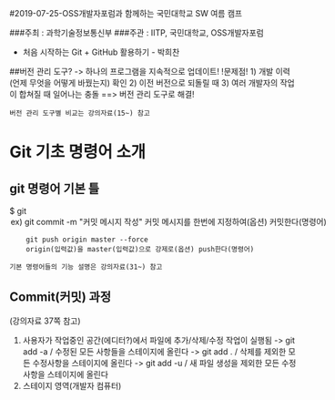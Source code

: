 #2019-07-25-OSS개발자포럼과 함께하는 국민대학교 SW 여름 캠프

###주최 : 과학기술정보통신부
###주관 : IITP, 국민대학교, OSS개발자포럼


- 처음 시작하는 Git + GitHub 활용하기 - 박희찬

##버전 관리 도구?
  -> 하나의 프로그램을 지속적으로 업데이트!
     !문제점!
        1) 개발 이력(언제 무엇을 어떻게 바꿨는지) 확인
        2) 이전 버전으로 되돌릴 때
        3) 여러 개발자의 작업이 합쳐질 때 일어나는 충돌
  ==> 버전 관리 도구로 해결!

    버전 관리 도구별 비교는 강의자료(15~) 참고

# Git 기초 명령어 소개

## git 명령어 기본 틀
  $ git <command> <option> <args>
    ex) git commit -m "커밋 메시지 작성"
        커밋 메시지를 한번에 지정하여(옵션) 커밋한다(명령어)

        git push origin master --force
        origin(입력값)을 master(입력값)으로 강제로(옵션) push한다(명령어)

    기본 명령어들의 기능 설명은 강의자료(31~) 참고

## Commit(커밋) 과정
  (강의자료 37쪽 참고)

  1) 사용자가 작업중인 공간(에디터?)에서 파일에 추가/삭제/수정 작업이 실행됨
      -> git add -a  /  수정된 모든 사항들을 스테이지에 올린다
      -> git add .   /  삭제를 제외한 모든 수정사항을 스테이지에 올린다
      -> git add -u  /  새 파일 생성을 제외한 모든 수정사항을 스테이지에 올린다
  2) 스테이지 영역(개발자 컴퓨터)
